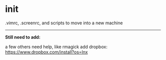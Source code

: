 init
====

.vimrc, .screenrc, and scripts to move into a new machine

----

**Still need to add:**

a few others need help, like rmagick
add dropbox: https://www.dropbox.com/install?os=lnx
